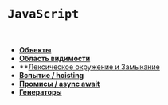 # `JavaScript`


<br>

* **<a href="./pages/object/readme.md">Объекты</a>**
* **<a href="./pages/area-​visibility/readme.md">Область видимости</a>**
* **<a href="./pages/closures/readme.md">Лексическое окружение и Замыкание</a>
* **<a href="./pages/hoisting/readme.md">Вспытие / hoisting</a>**
* **<a href="./pages/promise/readme.md">Промисы / async await</a>**
* **<a href="./pages/generators/readme.md">Генераторы</a>**





